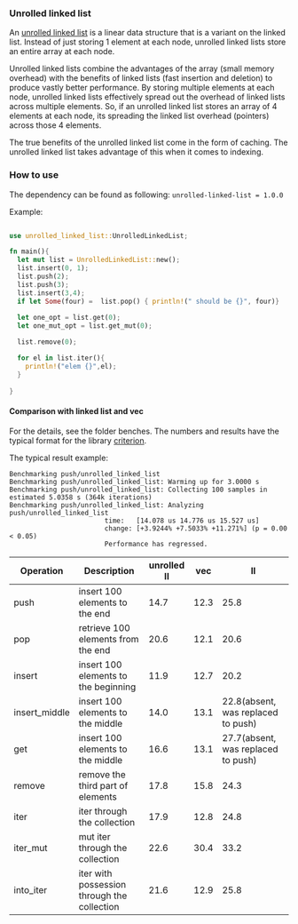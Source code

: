 ### Unrolled linked list
An [unrolled linked list](https://en.wikipedia.org/wiki/Unrolled_linked_list)  is a linear data structure that is a variant on the linked list. 
Instead of just storing 1 element at each node, unrolled linked lists store an entire array at each node.

Unrolled linked lists combine the advantages of the array (small memory overhead) with the benefits of linked lists (fast insertion and deletion) to produce vastly better performance. 
By storing multiple elements at each node, unrolled linked lists effectively spread out the overhead of linked lists across multiple elements. 
So, if an unrolled linked list stores an array of 4 elements at each node, its spreading the linked list overhead (pointers) across those 4 elements.

The true benefits of the unrolled linked list come in the form of caching. The unrolled linked list takes advantage of this when it comes to indexing.

### How to use

The dependency can be found as following:
``` unrolled-linked-list = 1.0.0 ```

Example:
```rust

use unrolled_linked_list::UnrolledLinkedList;

fn main(){
  let mut list = UnrolledLinkedList::new();
  list.insert(0, 1);
  list.push(2);
  list.push(3);
  list.insert(3,4);
  if let Some(four) =  list.pop() { println!(" should be {}", four)}
  
  let one_opt = list.get(0);
  let one_mut_opt = list.get_mut(0);

  list.remove(0);  

  for el in list.iter(){
    println!("elem {}",el);
  }    
 
}

```

#### Comparison with linked list and vec

For the details, see the folder benches. 
The numbers and results have the typical format for the library [criterion](https://bheisler.github.io/criterion.rs/book/faq.html).

The typical result example:
```
Benchmarking push/unrolled_linked_list
Benchmarking push/unrolled_linked_list: Warming up for 3.0000 s
Benchmarking push/unrolled_linked_list: Collecting 100 samples in estimated 5.0358 s (364k iterations)
Benchmarking push/unrolled_linked_list: Analyzing
push/unrolled_linked_list
                        time:   [14.078 us 14.776 us 15.527 us]
                        change: [+3.9244% +7.5033% +11.271%] (p = 0.00 < 0.05)
                        Performance has regressed.
```


| Operation | Description |  unrolled ll | vec | ll |
| --- | --- | --- | --- | --- |
| push | insert 100 elements to the end | 14.7 | 12.3 | 25.8 |
| pop | retrieve 100 elements from the end | 20.6 | 12.1 | 20.6 | 
| insert | insert 100 elements to the beginning | 11.9 | 12.7 | 20.2 | 
| insert_middle | insert 100 elements to the middle | 14.0 | 13.1 | 22.8(absent, was replaced to push) |
| get | insert 100 elements to the middle | 16.6 | 13.1 | 27.7(absent, was replaced to push) |
| remove | remove the third part of elements | 17.8 | 15.8 | 24.3 |
| iter | iter through the collection | 17.9 | 12.8 | 24.8 |
| iter_mut | mut iter through the collection | 22.6 | 30.4 | 33.2 |
| into_iter |  iter with possession through the collection | 21.6 | 12.9 | 25.8 |
